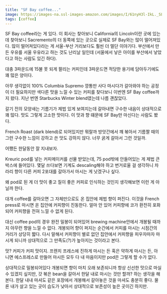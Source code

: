 ```yaml
---
title: "SF Bay coffee..."
image: https://images-na.ssl-images-amazon.com/images/I/61nyH3l-IkL._SL1100_.jpg
tags: [coffee]
---
```


SF Bay coffee라는 게 있다. 이 회사는 찾아보니 California의 Lincoln이란 곳에 있는데 찾아보니 Sacremento의 더 동쪽에 있는 곳으로 실제로 SF Bay와는 많이 떨어져있다. 많이 떨어져있다라는 게 서울-부산 거리보다도 훨씬 더 멀단 이야기다. 부산에서 만든 우유를 서울 우유라고 하는 것도 난리날 일인데 (서울에서 낳은 아이를 부산에서 낳았다고 하는 사람도 있긴 하다).

대충 3파운드에 15불 못 되게 팔리는 커피인데 3파운드면 적당한 용기에 담아두기에도 꽤 많은 양이다. 

아무 생각없이 100% Columbia Supremo 깡통만 사다 마시다가 갈아와야 하는 공정이 더 필요하지만 색다른 맛을 느낄 수 있는 커피를 찾다보니 이번엔 SF Bay coffee까지 왔다. 지난 번엔 Starbucks Winter blend였는데 나름 괜찮았다. 

갈기 전의 모양새는 기름기가 제법 있게 보여지는데 갈아내면 구수한 내음이 상대적으로 꽤 많다. 맛도 그렇게 고소한 맛이다. 이 맛과 향 떄문에 SF Bay만 마신다는 사람도 봤다. 

French Roast (dark blend)로 되어있지만 뭐랄까 방앗간에서 꺠 볶아서 기름짤 때의 그런 구수한 느낌이 강하고 쓴 맛도 강하지 않다. 너무 굵게 갈아서 그런 것일까.

어쨌든 한달동안 잘 지내보자.

Kreuric pod를 넣는 커피메이커를 선물 받았는데, 75 pod밖에 안들어있는 게 제법 큰 박스에 들어있다. 몇달 쓰다보면 기계도 descaling해야 하고 번거로울 걸 생각하니 차라리 향이 다른 커피 2포대를 갈아가서 마시는 게 낫겠구나 싶다.

왜 pod로 된 게 더 맛이 좋고 질이 좋은 커피로 인식하는 것인지 생각해보면 이런 게 아닐까 한다.

대개 coffee를 갈아오면 그 자체만으로도 온 집안에 제법 향이 퍼진다. 이것을 French press로 마시면 온 집안에 커피향이 진동한다. 얼마 안 있어 커피향에 코가 환전히 포화되어 커피향을 전혀 느낄 수 없게 된다.  

대신 coffee pod의 경우 완전 밀봉이 되어있어 brewing machine안에서 개봉될 때까지 아무런 향을 느낄 수 없다. 개봉되어 향이 퍼지는 순간에서 커피를 마시는 시점간의 거리가 상당히 짧다. 다시 말해서 커피향이 별로 없던 집안에서 커피향을 피우자마자 마시게 되니까 상대적으로 그 만족도(?)가 높아지는 것이라고 본다. 

맛? 커피가 커피 맛이지. 프렌치 프레스에 진하게 마시는 든 혹은 약하게 마시는 든, 아니면 에스프레스로 만들어 마시든 모두 다 내 마음이지만 pod은 그렇게 할 수가 없다. 

상대적으로 밀봉되어있다 개봉되면 향이 마치 오래 보존되니까 항상 신선한 맛으로 마실 수 있겠지 싶지만, 갓 볶은 bean을 갈아서 한달 내로 마시는 것만 할까? 하는 생각을 해본다. 한달 내내 마셔도 같은 포장에서 개봉해서 갈아놓은 것을 마셔도 충분히 좋다. 물론 내가 살고 있는 곳이 습도가 낮아서 상대적으로 보존성이 높은 곳이긴 하지만.
